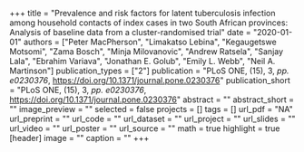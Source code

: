+++
title = "Prevalence and risk factors for latent tuberculosis infection among household contacts of index cases in two South African provinces: Analysis of baseline data from a cluster-randomised trial"
date = "2020-01-01"
authors = ["Peter MacPherson", "Limakatso Lebina", "Kegaugetswe Motsomi", "Zama Bosch", "Minja Milovanovic", "Andrew Ratsela", "Sanjay Lala", "Ebrahim Variava", "Jonathan E. Golub", "Emily L. Webb", "Neil A. Martinson"]
publication_types = ["2"]
publication = "PLoS ONE, (15), 3, _pp. e0230376_, https://doi.org/10.1371/journal.pone.0230376"
publication_short = "PLoS ONE, (15), 3, _pp. e0230376_, https://doi.org/10.1371/journal.pone.0230376"
abstract = ""
abstract_short = ""
image_preview = ""
selected = false
projects = []
tags = []
url_pdf = "NA"
url_preprint = ""
url_code = ""
url_dataset = ""
url_project = ""
url_slides = ""
url_video = ""
url_poster = ""
url_source = ""
math = true
highlight = true
[header]
image = ""
caption = ""
+++
